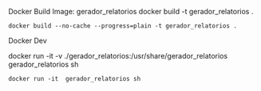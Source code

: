 Docker Build Image: gerador_relatorios
    docker build -t gerador_relatorios .
    
    docker build --no-cache --progress=plain -t gerador_relatorios .


Docker Dev

docker run -it -v ./gerador_relatorios:/usr/share/gerador_relatorios gerador_relatorios sh
    
    docker run -it  gerador_relatorios sh      


